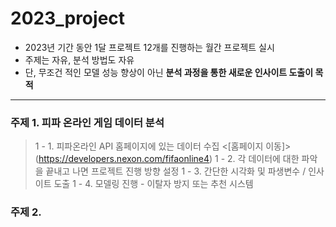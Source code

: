 # 2023_project
- 2023년 기간 동안 1달 프로젝트 12개를 진행하는 월간 프로젝트 실시
- 주제는 자유, 분석 방법도 자유
- 단, 무조건 적인 모델 성능 향상이 아닌 **분석 과정을 통한 새로운 인사이트 도출이 목적**

---
### 주제 1. 피파 온라인 게임 데이터 분석
> 1 - 1. 피파온라인 API 홈페이지에 있는 데이터 수집 <[홈페이지 이동]>(https://developers.nexon.com/fifaonline4)
> 1 - 2. 각 데이터에 대한 파악을 끝내고 나면 프로젝트 진행 방향 설정
> 1 - 3. 간단한 시각화 및 파생변수 / 인사이트 도출
> 1 - 4. 모델링 진행 - 이탈자 방지 또는 추천 시스템


### 주제 2. 

